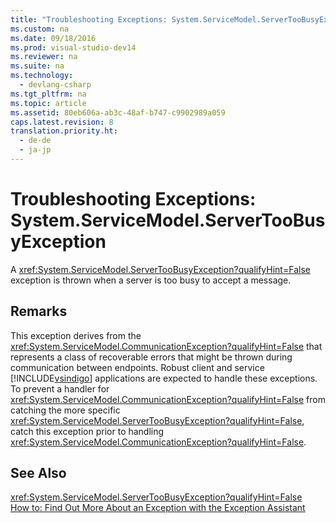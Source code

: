 ```yaml
---
title: "Troubleshooting Exceptions: System.ServiceModel.ServerTooBusyException"
ms.custom: na
ms.date: 09/18/2016
ms.prod: visual-studio-dev14
ms.reviewer: na
ms.suite: na
ms.technology: 
  - devlang-csharp
ms.tgt_pltfrm: na
ms.topic: article
ms.assetid: 80eb606a-ab3c-48af-b747-c9902989a059
caps.latest.revision: 8
translation.priority.ht: 
  - de-de
  - ja-jp
---
```

# Troubleshooting Exceptions: System.ServiceModel.ServerTooBusyException
A <xref:System.ServiceModel.ServerTooBusyException?qualifyHint=False> exception is thrown when a server is too busy to accept a message.  
  
## Remarks  
 This exception derives from the <xref:System.ServiceModel.CommunicationException?qualifyHint=False> that represents a class of recoverable errors that might be thrown during communication between endpoints. Robust client and service [!INCLUDE[vsindigo](../vs140/includes/vsindigo_md.md)] applications are expected to handle these exceptions. To prevent a handler for <xref:System.ServiceModel.CommunicationException?qualifyHint=False> from catching the more specific <xref:System.ServiceModel.ServerTooBusyException?qualifyHint=False>, catch this exception prior to handling <xref:System.ServiceModel.CommunicationException?qualifyHint=False>.  
  
## See Also  
 <xref:System.ServiceModel.ServerTooBusyException?qualifyHint=False>   
 [How to: Find Out More About an Exception with the Exception Assistant](../Topic/How%20to:%20Use%20the%20Exception%20Assistant.md)